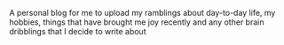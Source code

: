 A personal blog for me to upload my ramblings about day-to-day life, my hobbies, things that have brought me joy recently and any other brain dribblings that I decide to write about

